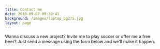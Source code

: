 ```yaml
---
title: Contact me
date: 2016-09-07 09:30:41
background: /images/laptop_bg275.jpg
layout: page
---
```


Wanna discuss a new project? Invite me to play soccer or offer me a free beer? Just send a message using the form below and we'll make it happen.
